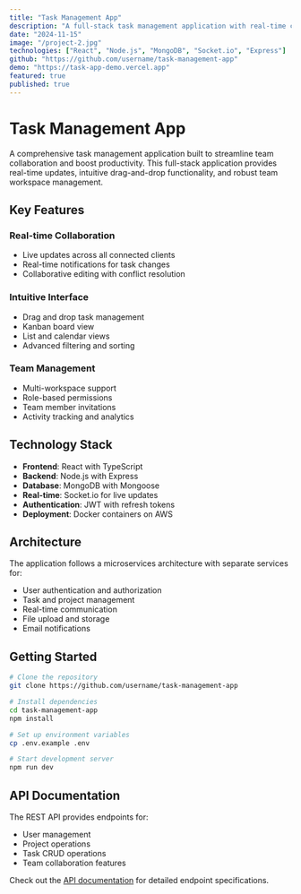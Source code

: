 ```yaml
---
title: "Task Management App"
description: "A full-stack task management application with real-time collaboration and team workspaces"
date: "2024-11-15"
image: "/project-2.jpg"
technologies: ["React", "Node.js", "MongoDB", "Socket.io", "Express"]
github: "https://github.com/username/task-management-app"
demo: "https://task-app-demo.vercel.app"
featured: true
published: true
---
```


# Task Management App

A comprehensive task management application built to streamline team collaboration and boost productivity. This full-stack application provides real-time updates, intuitive drag-and-drop functionality, and robust team workspace management.

## Key Features

### Real-time Collaboration
- Live updates across all connected clients
- Real-time notifications for task changes
- Collaborative editing with conflict resolution

### Intuitive Interface
- Drag and drop task management
- Kanban board view
- List and calendar views
- Advanced filtering and sorting

### Team Management
- Multi-workspace support
- Role-based permissions
- Team member invitations
- Activity tracking and analytics

## Technology Stack

- **Frontend**: React with TypeScript
- **Backend**: Node.js with Express
- **Database**: MongoDB with Mongoose
- **Real-time**: Socket.io for live updates
- **Authentication**: JWT with refresh tokens
- **Deployment**: Docker containers on AWS

## Architecture

The application follows a microservices architecture with separate services for:
- User authentication and authorization
- Task and project management
- Real-time communication
- File upload and storage
- Email notifications

## Getting Started

```bash
# Clone the repository
git clone https://github.com/username/task-management-app

# Install dependencies
cd task-management-app
npm install

# Set up environment variables
cp .env.example .env

# Start development server
npm run dev
```

## API Documentation

The REST API provides endpoints for:
- User management
- Project operations
- Task CRUD operations
- Team collaboration features

Check out the [API documentation](https://api-docs.task-app.com) for detailed endpoint specifications.
